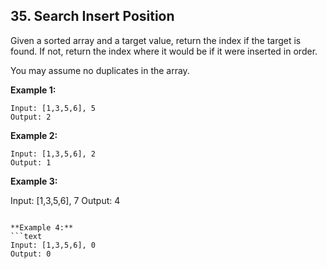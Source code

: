 ## 35. Search Insert Position

Given a sorted array and a target value, return the index if the target is found. If not, return the index where it would be if it were inserted in order.

You may assume no duplicates in the array.

**Example 1:**
```text
Input: [1,3,5,6], 5
Output: 2
```

**Example 2:**
```text
Input: [1,3,5,6], 2
Output: 1
```

**Example 3:**

Input: [1,3,5,6], 7
Output: 4
```

**Example 4:**
```text
Input: [1,3,5,6], 0
Output: 0
```
